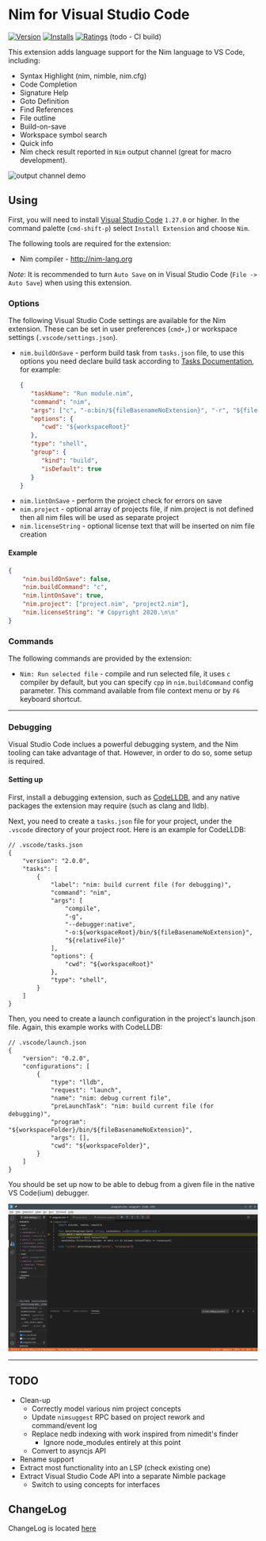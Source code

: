 # Nim for Visual Studio Code

[![Version](https://vsmarketplacebadge.apphb.com/version/nimsaem.nimvscode.svg)](https://marketplace.visualstudio.com/items?itemName=nimsaem.nimvscode)
[![Installs](https://vsmarketplacebadge.apphb.com/installs/nimsaem.nimvscode.svg)](https://marketplace.visualstudio.com/items?itemName=nimsaem.nimvscode)
[![Ratings](https://vsmarketplacebadge.apphb.com/rating/nimsaem.nimvscode.svg)](https://vsmarketplacebadge.apphb.com/rating/nimsaem.nimvscode.svg)
(todo - CI build)

This extension adds language support for the Nim language to VS Code, including:

- Syntax Highlight (nim, nimble, nim.cfg)
- Code Completion
- Signature Help
- Goto Definition
- Find References
- File outline
- Build-on-save
- Workspace symbol search
- Quick info
- Nim check result reported in `Nim` output channel (great for macro development).

![output channel demo](images/nim_vscode_output_demo.gif)

## Using

First, you will need to install [Visual Studio Code](https://code.visualstudio.com/) `1.27.0` or higher.
In the command palette (`cmd-shift-p`) select `Install Extension` and choose `Nim`.

The following tools are required for the extension:
* Nim compiler - http://nim-lang.org

_Note_: It is recommended to turn `Auto Save` on in Visual Studio Code (`File -> Auto Save`) when using this extension.

### Options

The following Visual Studio Code settings are available for the Nim extension.  These can be set in user preferences (`cmd+,`) or workspace settings (`.vscode/settings.json`).
* `nim.buildOnSave` - perform build task from `tasks.json` file, to use this options you need declare build task according to [Tasks Documentation](https://code.visualstudio.com/docs/editor/tasks), for example:
	```json
	{
	   "taskName": "Run module.nim",
	   "command": "nim",
	   "args": ["c", "-o:bin/${fileBasenameNoExtension}", "-r", "${fileBasename}"],
	   "options": {
	      "cwd": "${workspaceRoot}"
	   },
	   "type": "shell",
	   "group": {
	      "kind": "build",
	      "isDefault": true
	   }
	}
	```
* `nim.lintOnSave` - perform the project check for errors on save
* `nim.project` - optional array of projects file, if nim.project is not defined then all nim files will be used as separate project
* `nim.licenseString` - optional license text that will be inserted on nim file creation


#### Example

```json
{
	"nim.buildOnSave": false,
	"nim.buildCommand": "c",
	"nim.lintOnSave": true,
	"nim.project": ["project.nim", "project2.nim"],
	"nim.licenseString": "# Copyright 2020.\n\n"
}
```

### Commands
The following commands are provided by the extension:

* `Nim: Run selected file` - compile and run selected file, it uses `c` compiler by default, but you can specify `cpp` in `nim.buildCommand` config parameter.
This command available from file context menu or by `F6` keyboard shortcut.

---
### Debugging
Visual Studio Code inclues a powerful debugging system, and the Nim tooling can take advantage of that. However, in order to do so, some setup is required.

#### Setting up
First, install a debugging extension, such as [CodeLLDB](https://open-vsx.org/extension/vadimcn/vscode-lldb), and any native packages the extension may require (such as clang and lldb).

Next, you need to create a `tasks.json` file for your project, under the `.vscode` directory of your project root. Here is an example for CodeLLDB:
```jsonc
// .vscode/tasks.json
{
    "version": "2.0.0",
    "tasks": [
        {
            "label": "nim: build current file (for debugging)",
            "command": "nim",
            "args": [
                "compile",
                "-g",
                "--debugger:native",
                "-o:${workspaceRoot}/bin/${fileBasenameNoExtension}",
                "${relativeFile}"
            ],
            "options": {
                "cwd": "${workspaceRoot}"
            },
            "type": "shell",
        }
    ]
}
```

Then, you need to create a launch configuration in the project's launch.json file. Again, this example works with CodeLLDB:
```jsonc
// .vscode/launch.json
{
	"version": "0.2.0",
	"configurations": [
		{
			"type": "lldb",
			"request": "launch",
			"name": "nim: debug current file",
			"preLaunchTask": "nim: build current file (for debugging)",
			"program": "${workspaceFolder}/bin/${fileBasenameNoExtension}",
			"args": [],
			"cwd": "${workspaceFolder}",
		}
	]
}
```

You should be set up now to be able to debug from a given file in the native VS Code(ium) debugger.

![Debugger preview screenshot](images/debugging-screenshot.png)

---
## TODO

* Clean-up
  * Correctly model various nim project concepts
  * Update `nimsuggest` RPC based on project rework and command/event log
  * Replace nedb indexing with work inspired from nimedit's finder
    * Ignore node_modules entirely at this point
  * Convert to asyncjs API
* Rename support
* Extract most functionality into an LSP (check existing one)
* Extract Visual Studio Code API into a separate Nimble package
  * Switch to using concepts for interfaces

## ChangeLog

ChangeLog is located [here](https://github.com/saem/vscode-nim/blob/master/CHANGELOG.md)

